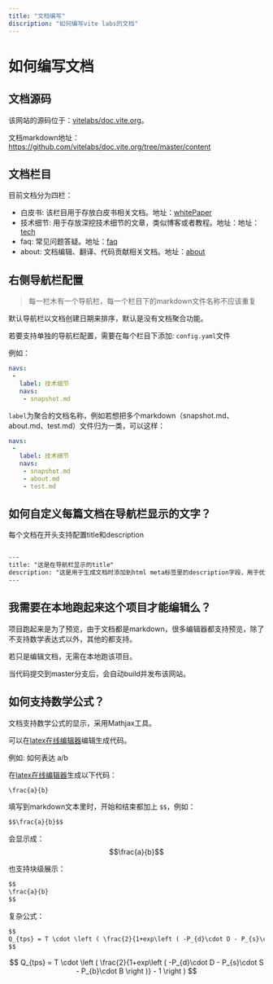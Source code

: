 ```yaml
---
title: "文档编写"
discription: "如何编写vite labs的文档"
---
```


# 如何编写文档

## 文档源码

该网站的源码位于：[vitelabs/doc.vite.org](https://github.com/vitelabs/doc.vite.org)。

文档markdown地址：https://github.com/vitelabs/doc.vite.org/tree/master/content

## 文档栏目

目前文档分为四栏：

* 白皮书: 该栏目用于存放白皮书相关文档。地址：[whitePaper](https://github.com/vitelabs/doc.vite.org/tree/master/content/zh/whitePaper)
* 技术细节: 用于存放深挖技术细节的文章，类似博客或者教程。地址：地址：[tech](https://github.com/vitelabs/doc.vite.org/tree/master/content/zh/tech)
* faq: 常见问题答疑。地址：[faq](https://github.com/vitelabs/doc.vite.org/tree/master/content/zh/faq)
* about: 文档编辑、翻译、代码贡献相关文档。地址：[about](https://github.com/vitelabs/doc.vite.org/tree/master/content/zh/about)

## 右侧导航栏配置

> 每一栏木有一个导航栏，每一个栏目下的markdown文件名称不应该重复

默认导航栏以文档创建日期来排序，默认是没有文档聚合功能。

若要支持单独的导航栏配置，需要在每个栏目下添加: `config.yaml`文件

例如：

```yaml
navs:
 -
   label: 技术细节
   navs:
   	- snapshot.md
```

`label`为聚合的文档名称，例如若想把多个markdown（snapshot.md、about.md、test.md）文件归为一类，可以这样：

```yaml
navs:
 -
   label: 技术细节
   navs:
   	- snapshot.md
   	- about.md
   	- test.md
```

## 如何自定义每篇文档在导航栏显示的文字？

每个文档在开头支持配置title和description

```markdown

---
title: "这是在导航栏显示的title"
description: "这是用于生成文档时添加到html meta标签里的description字段，用于优化seo"
---

```

## 我需要在本地跑起来这个项目才能编辑么？

项目跑起来是为了预览，由于文档都是markdown，很多编辑器都支持预览，除了不支持数学表达式以外，其他的都支持。

若只是编辑文档，无需在本地跑该项目。

当代码提交到master分支后，会自动build并发布该网站。

## 如何支持数学公式？

文档支持数学公式的显示，采用Mathjax工具。

可以在[latex在线编辑器](http://latex.codecogs.com/eqneditor/editor.php)编辑生成代码。

例如: 如何表达 a/b

在[latex在线编辑器](http://latex.codecogs.com/eqneditor/editor.php)生成以下代码：

```markdown
\frac{a}{b}
```

填写到markdown文本里时，开始和结束都加上 `$$`，例如：

```markdown
$$\frac{a}{b}$$
```
会显示成：$$\frac{a}{b}$$

也支持块级展示：

```markdown
$$
\frac{a}{b}
$$
```

复杂公式：

```markdown
$$
Q_{tps} = T \cdot \left ( \frac{2}{1+exp\left ( -P_{d}\cdot D - P_{s}\cdot S - P_{b}\cdot B \right )} - 1  \right )
$$
```

$$
Q_{tps} = T \cdot \left ( \frac{2}{1+exp\left ( -P_{d}\cdot D - P_{s}\cdot S - P_{b}\cdot B \right )} - 1  \right )
$$

